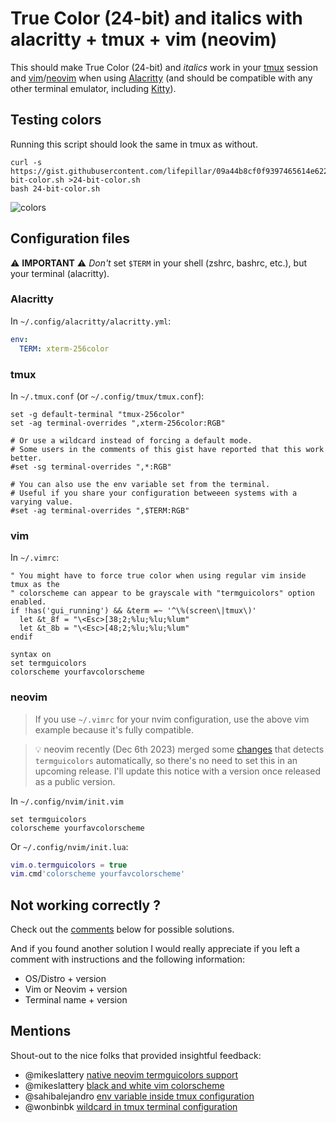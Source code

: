 # True Color (24-bit) and italics with alacritty + tmux + vim (neovim)

This should make True Color (24-bit) and *italics* work in your [tmux](https://github.com/tmux/tmux/wiki) session and [vim](https://github.com/vim/vim)/[neovim](https://github.com/neovim/neovim) when using [Alacritty](https://github.com/alacritty/alacritty) (and should be compatible with any other terminal emulator, including [Kitty](https://github.com/kovidgoyal/kitty)).

## Testing colors

Running this script should look the same in tmux as without.

```shell
curl -s https://gist.githubusercontent.com/lifepillar/09a44b8cf0f9397465614e622979107f/raw/24-bit-color.sh >24-bit-color.sh
bash 24-bit-color.sh
```

![colors](https://user-images.githubusercontent.com/161548/128653955-45b190c8-a5b8-4c37-9a69-67551cd955ac.png)

## Configuration files

:warning: **IMPORTANT** :warning: *Don't* set `$TERM` in your shell (zshrc, bashrc, etc.), but your terminal (alacritty).

### Alacritty

In `~/.config/alacritty/alacritty.yml`:

```yaml
env:
  TERM: xterm-256color
```

### tmux

In `~/.tmux.conf` (or `~/.config/tmux/tmux.conf`):

```tmux
set -g default-terminal "tmux-256color"
set -ag terminal-overrides ",xterm-256color:RGB"

# Or use a wildcard instead of forcing a default mode.
# Some users in the comments of this gist have reported that this work better.
#set -sg terminal-overrides ",*:RGB"

# You can also use the env variable set from the terminal.
# Useful if you share your configuration betweeen systems with a varying value.
#set -ag terminal-overrides ",$TERM:RGB"
```

### vim

In `~/.vimrc`:

```vim
" You might have to force true color when using regular vim inside tmux as the
" colorscheme can appear to be grayscale with "termguicolors" option enabled.
if !has('gui_running') && &term =~ '^\%(screen\|tmux\)'
  let &t_8f = "\<Esc>[38;2;%lu;%lu;%lum"
  let &t_8b = "\<Esc>[48;2;%lu;%lu;%lum"
endif

syntax on
set termguicolors
colorscheme yourfavcolorscheme
```

### neovim

> If you use `~/.vimrc` for your nvim configuration, use the above vim example because it's fully compatible.

> :bulb: neovim recently (Dec 6th 2023) merged some [changes](https://github.com/neovim/neovim/pull/26407) that detects `termguicolors` automatically, so there's no need to set this in an upcoming release. I'll update this notice with a version once released as a public version.

In `~/.config/nvim/init.vim`

```vim
set termguicolors
colorscheme yourfavcolorscheme
```

Or `~/.config/nvim/init.lua`:

```lua
vim.o.termguicolors = true
vim.cmd'colorscheme yourfavcolorscheme'
```

## Not working correctly ?

Check out the [comments](https://gist.github.com/andersevenrud/015e61af2fd264371032763d4ed965b6#comments) below for possible solutions.

And if you found another solution I would really appreciate if you left a comment with instructions and the following information:

* OS/Distro + version
* Vim or Neovim + version
* Terminal name + version

## Mentions

Shout-out to the nice folks that provided insightful feedback:

* @mikeslattery [native neovim termguicolors support](https://gist.github.com/andersevenrud/015e61af2fd264371032763d4ed965b6?permalink_comment_id=4789622#gistcomment-4789622)
* @mikeslattery [black and white vim colorscheme](https://gist.github.com/andersevenrud/015e61af2fd264371032763d4ed965b6?permalink_comment_id=4004222#gistcomment-4004222)
* @sahibalejandro [env variable inside tmux configuration](https://gist.github.com/andersevenrud/015e61af2fd264371032763d4ed965b6?permalink_comment_id=4239470#gistcomment-4239470)
* @wonbinbk [wildcard in tmux terminal configuration](https://gist.github.com/andersevenrud/015e61af2fd264371032763d4ed965b6?permalink_comment_id=4281467#gistcomment-4281467)